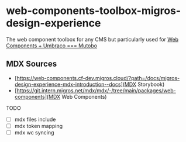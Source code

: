 # web-components-toolbox-migros-design-experience
The web component toolbox for any CMS but particularly used for [Web Components + Umbraco === Mutobo](http://mutobo.ch/)

## MDX Sources
- [https://web-components.cf-dev.migros.cloud/?path=/docs/migros-design-experience-mdx-introduction--docs](MDX Storybook)
- [https://git.intern.migros.net/mdx/mdx/-/tree/main/packages/web-components](MDX Web Components)

TODO
- [ ] mdx files include
- [ ] mdx token mapping
- [ ] mdx wc syncing